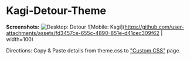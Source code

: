# Kagi-Detour-Theme

**Screenshots:**
![Desktop: Detour](https://github.com/user-attachments/assets/dec7c4d1-be42-4156-9d30-0caa18dbfa76)
![Mobile: Kagi](https://github.com/user-attachments/assets/fd3457ce-655c-4890-851e-d41cec309f62 | width=100)

Directions:
Copy & Paste details from theme.css to ["Custom CSS"](https://kagi.com/settings?p=custom_css) page.
